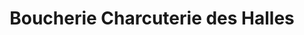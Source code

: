 ---
title: "Boucherie Charcuterie des Halles"
url: /marcigny/boucherie-charcuterie-des-halles/
shop: Metzgerei
---